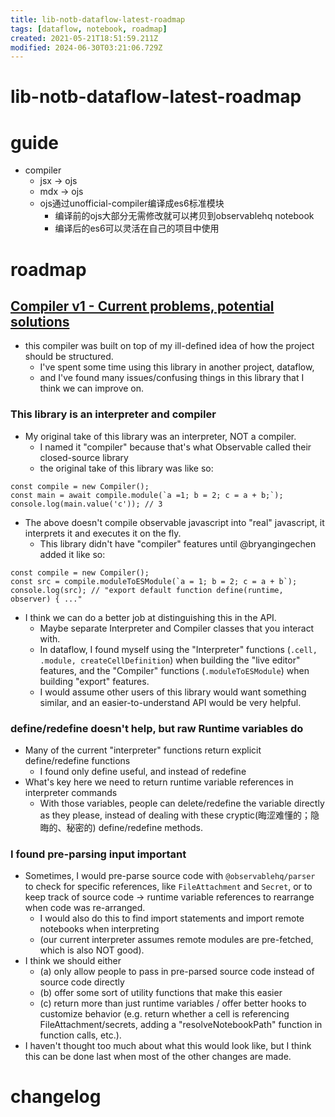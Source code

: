 ```yaml
---
title: lib-notb-dataflow-latest-roadmap
tags: [dataflow, notebook, roadmap]
created: 2021-05-21T18:51:59.211Z
modified: 2024-06-30T03:21:06.729Z
---
```


# lib-notb-dataflow-latest-roadmap

# guide

- compiler
  - jsx -> ojs
  - mdx -> ojs
  - ojs通过unofficial-compiler编译成es6标准模块
    - 编译前的ojs大部分无需修改就可以拷贝到observablehq notebook
    - 编译后的es6可以灵活在自己的项目中使用
# roadmap

## [Compiler v1 - Current problems, potential solutions](https://github.com/asg017/unofficial-observablehq-compiler/issues/26)

- this compiler was built on top of my ill-defined idea of how the project should be structured. 
  - I've spent some time using this library in another project, dataflow, 
  - and I've found many issues/confusing things in this library that I think we can improve on.

### This library is an interpreter and compiler

- My original take of this library was an interpreter, NOT a compiler. 
  - I named it "compiler" because that's what Observable called their closed-source library
  - the original take of this library was like so:

```JS
const compile = new Compiler();
const main = await compile.module(`a =1; b = 2; c = a + b;`);
console.log(main.value('c')); // 3
```

- The above doesn't compile observable javascript into "real" javascript, it interprets it and executes it on the fly. 
  - This library didn't have "compiler" features until @bryangingechen added it like so:

```JS
const compile = new Compiler();
const src = compile.moduleToESModule(`a = 1; b = 2; c = a + b`);
console.log(src); // "export default function define(runtime, observer) { ..."
```

- I think we can do a better job at distinguishing this in the API. 
  - Maybe separate Interpreter and Compiler classes that you interact with. 
  - In dataflow, I found myself using the "Interpreter" functions (`.cell, .module, createCellDefinition`) when building the "live editor" features, and the "Compiler" functions (`.moduleToESModule`) when building "export" features. 
  - I would assume other users of this library would want something similar, and an easier-to-understand API would be very helpful.

### define/redefine doesn't help, but raw Runtime variables do

- Many of the current "interpreter" functions return explicit define/redefine functions
  - I found only define useful, and instead of redefine
- What's key here we need to return runtime variable references in interpreter commands
  - With those variables, people can delete/redefine the variable directly as they please, instead of dealing with these cryptic(晦涩难懂的；隐晦的、秘密的) define/redefine methods.

### I found pre-parsing input important

- Sometimes, I would pre-parse source code with `@observablehq/parser` to check for specific references, like `FileAttachment` and `Secret`, or to keep track of source code -> runtime variable references to rearrange when code was re-arranged. 
  - I would also do this to find import statements and import remote notebooks when interpreting 
  - (our current interpreter assumes remote modules are pre-fetched, which is also NOT good).
- I think we should either 
  - (a) only allow people to pass in pre-parsed source code instead of source code directly
  - (b) offer some sort of utility functions that make this easier
  - (c) return more than just runtime variables / offer better hooks to customize behavior (e.g. return whether a cell is referencing FileAttachment/secrets, adding a "resolveNotebookPath" function in function calls, etc.).
- I haven't thought too much about what this would look like, but I think this can be done last when most of the other changes are made.
# changelog
